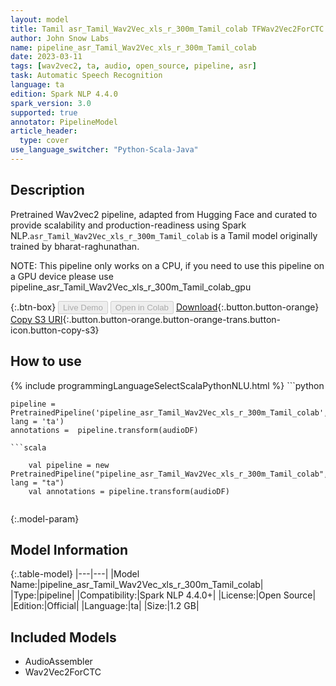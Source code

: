 ```yaml
---
layout: model
title: Tamil asr_Tamil_Wav2Vec_xls_r_300m_Tamil_colab TFWav2Vec2ForCTC from bharat-raghunathan
author: John Snow Labs
name: pipeline_asr_Tamil_Wav2Vec_xls_r_300m_Tamil_colab
date: 2023-03-11
tags: [wav2vec2, ta, audio, open_source, pipeline, asr]
task: Automatic Speech Recognition
language: ta
edition: Spark NLP 4.4.0
spark_version: 3.0
supported: true
annotator: PipelineModel
article_header:
  type: cover
use_language_switcher: "Python-Scala-Java"
---
```


## Description

Pretrained Wav2vec2  pipeline, adapted from Hugging Face and curated to provide scalability and production-readiness using Spark NLP.`asr_Tamil_Wav2Vec_xls_r_300m_Tamil_colab` is a Tamil model originally trained by bharat-raghunathan.

NOTE: This pipeline only works on a CPU, if you need to use this pipeline on a GPU device please use pipeline_asr_Tamil_Wav2Vec_xls_r_300m_Tamil_colab_gpu

{:.btn-box}
<button class="button button-orange" disabled>Live Demo</button>
<button class="button button-orange" disabled>Open in Colab</button>
[Download](https://s3.amazonaws.com/auxdata.johnsnowlabs.com/public/models/pipeline_asr_Tamil_Wav2Vec_xls_r_300m_Tamil_colab_ta_4.4.0_3.0_1678503847256.zip){:.button.button-orange}
[Copy S3 URI](s3://auxdata.johnsnowlabs.com/public/models/pipeline_asr_Tamil_Wav2Vec_xls_r_300m_Tamil_colab_ta_4.4.0_3.0_1678503847256.zip){:.button.button-orange.button-orange-trans.button-icon.button-copy-s3}

## How to use



<div class="tabs-box" markdown="1">
{% include programmingLanguageSelectScalaPythonNLU.html %}
```python

    pipeline = PretrainedPipeline('pipeline_asr_Tamil_Wav2Vec_xls_r_300m_Tamil_colab', lang = 'ta')
    annotations =  pipeline.transform(audioDF)
    
```
```scala

    val pipeline = new PretrainedPipeline("pipeline_asr_Tamil_Wav2Vec_xls_r_300m_Tamil_colab", lang = "ta")
    val annotations = pipeline.transform(audioDF)
    
```
</div>

{:.model-param}
## Model Information

{:.table-model}
|---|---|
|Model Name:|pipeline_asr_Tamil_Wav2Vec_xls_r_300m_Tamil_colab|
|Type:|pipeline|
|Compatibility:|Spark NLP 4.4.0+|
|License:|Open Source|
|Edition:|Official|
|Language:|ta|
|Size:|1.2 GB|

## Included Models

- AudioAssembler
- Wav2Vec2ForCTC